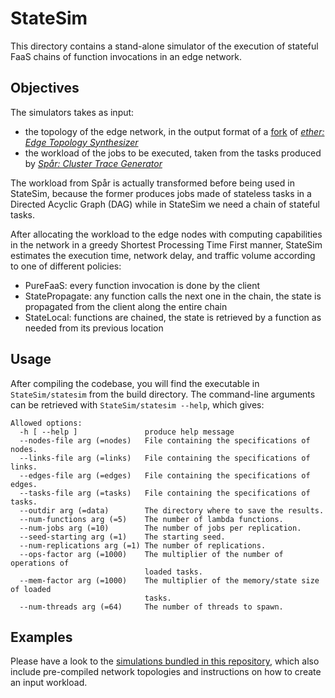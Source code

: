 # StateSim

This directory contains a stand-alone simulator of the execution of stateful FaaS chains of function invocations in an edge network.

## Objectives

The simulators takes as input:

- the topology of the edge network, in the output format of a [fork](https://github.com/ccicconetti/ether) of [_ether: Edge Topology Synthesizer_](https://github.com/edgerun/ether)
- the workload of the jobs to be executed, taken from the tasks produced by [_Spår: Cluster Trace Generator_](https://github.com/All-less/trace-generator)

The workload from Spår is actually transformed before being used in StateSim, because the former produces jobs made of stateless tasks in a Directed Acyclic Graph (DAG) while in StateSim we need a chain of stateful tasks.

After allocating the workload to the edge nodes with computing capabilities in the network in a greedy Shortest Processing Time First manner, StateSim estimates the execution time, network delay, and traffic volume according to one of different policies:

- PureFaaS: every function invocation is done by the client
- StatePropagate: any function calls the next one in the chain, the state is propagated from the client along the entire chain
- StateLocal: functions are chained, the state is retrieved by a function as needed from its previous location

## Usage

After compiling the codebase, you will find the executable in `StateSim/statesim` from the build directory. The command-line arguments can be retrieved with `StateSim/statesim --help`, which gives:

```
Allowed options:
  -h [ --help ]               produce help message
  --nodes-file arg (=nodes)   File containing the specifications of nodes.
  --links-file arg (=links)   File containing the specifications of links.
  --edges-file arg (=edges)   File containing the specifications of edges.
  --tasks-file arg (=tasks)   File containing the specifications of tasks.
  --outdir arg (=data)        The directory where to save the results.
  --num-functions arg (=5)    The number of lambda functions.
  --num-jobs arg (=10)        The number of jobs per replication.
  --seed-starting arg (=1)    The starting seed.
  --num-replications arg (=1) The number of replications.
  --ops-factor arg (=1000)    The multiplier of the number of operations of
                              loaded tasks.
  --mem-factor arg (=1000)    The multiplier of the memory/state size of loaded
                              tasks.
  --num-threads arg (=64)     The number of threads to spawn.
```

## Examples

Please have a look to the [simulations bundled in this repository](../simulations/), which also include pre-compiled network topologies and instructions on how to create an input workload.
